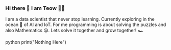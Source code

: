 ### Hi there 👋 I am Teow 👨‍💻


I am a data scientist that never stop learning. Currently exploring in the ocean 🌊 of AI and IoT. For me programming is about solving the puzzles and also Mathematics 😪. Lets solve it together and grow together! 🏎

python
print("Nothing Here")

<!--
**tyqin97/tyqin97** is a ✨ _special_ ✨ repository because its `README.md` (this file) appears on your GitHub profile.

Here are some ideas to get you started:

- 🔭 I’m currently working on ...
- 🌱 I’m currently learning ...
- 👯 I’m looking to collaborate on ...
- 🤔 I’m looking for help with ...
- 💬 Ask me about ...
- 📫 How to reach me: ...
- 😄 Pronouns: ...
- ⚡ Fun fact: ...
-->
